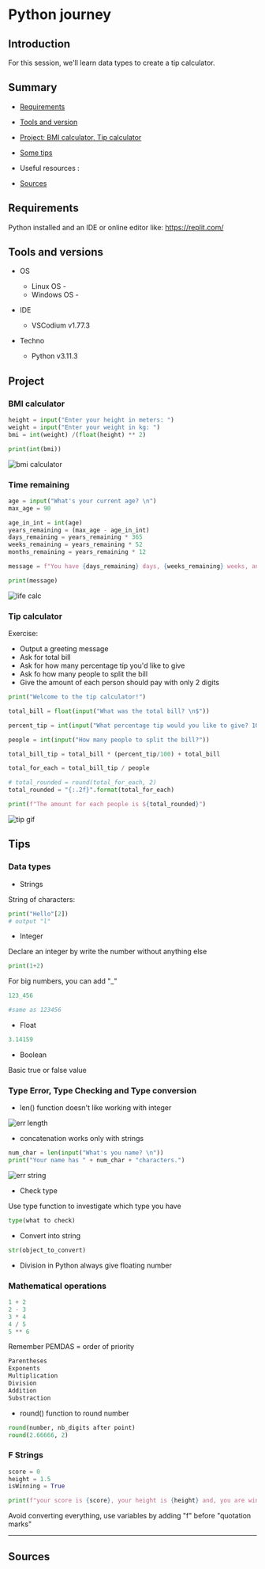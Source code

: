# Python journey

## Introduction

For this session, we'll learn data types to create a tip calculator.

## Summary

- [Requirements](#requirements)
- [Tools and version](#tools-and-versions)
- [Project: BMI calculator, Tip calculator](#project)
- [Some tips](#tips)

- Useful resources :

- [Sources](#sources)

## Requirements

Python installed and an IDE or online editor like: <https://replit.com/>

## Tools and versions

- OS
  - Linux OS -
  - Windows OS -

- IDE
  - VSCodium v1.77.3

- Techno
  - Python v3.11.3

## Project

### BMI calculator

```python
height = input("Enter your height in meters: ")
weight = input("Enter your weight in kg: ")
bmi = int(weight) /(float(height) ** 2)

print(int(bmi))
```

![bmi calculator](./__docs__/media/bmi_calc.gif)

### Time remaining

```python
age = input("What's your current age? \n")
max_age = 90

age_in_int = int(age)
years_remaining = (max_age - age_in_int)
days_remaining = years_remaining * 365
weeks_remaining = years_remaining * 52
months_remaining = years_remaining * 12

message = f"You have {days_remaining} days, {weeks_remaining} weeks, and {months_remaining} months."

print(message)
```

![life calc](./__docs__/media/life_calc.gif)

### Tip calculator

Exercise:

- Output a greeting message
- Ask for total bill
- Ask for how many percentage tip you'd like to give
- Ask fo how many people to split the bill
- Give the amount of each person should pay with only 2 digits

```python
print("Welcome to the tip calculator!")

total_bill = float(input("What was the total bill? \n$"))

percent_tip = int(input("What percentage tip would you like to give? 10, 12, or 15? "))

people = int(input("How many people to split the bill?"))

total_bill_tip = total_bill * (percent_tip/100) + total_bill

total_for_each = total_bill_tip / people

# total_rounded = round(total_for_each, 2)
total_rounded = "{:.2f}".format(total_for_each)

print(f"The amount for each people is ${total_rounded}")
```

![tip gif](./__docs__/media/tip_calc.gif)

## Tips

### Data types

- Strings

String of characters:

```py
print("Hello"[2])
# output "l"
```

- Integer

Declare an integer by write the number without anything else

```py
print(1+2)
```

For big numbers, you can add "_"

```py
123_456

#same as 123456
```

- Float

```py
3.14159
```

- Boolean

Basic true or false value

### Type Error, Type Checking and Type conversion

- len() function doesn't like working with integer

![err length](./__docs__/media/err_len.png)

- concatenation works only with strings

```py
num_char = len(input("What's you name? \n"))
print("Your name has " + num_char + "characters.")
```

![err string](./__docs__/media/err_string.png)

- Check type

Use type function to investigate which type you have

```py
type(what to check)
```

- Convert into string

```py
str(object_to_convert)
```

- Division in Python always give floating number

### Mathematical operations

```python
1 + 2
2 - 3
3 * 4
4 / 5
5 ** 6
```

Remember PEMDAS = order of priority

```sh
Parentheses
Exponents
Multiplication
Division
Addition
Substraction
```

- round() function to round number

```python
round(number, nb_digits after point)
round(2.66666, 2)
```

### F Strings

```python
score = 0
height = 1.5
isWinning = True

print(f"your score is {score}, your height is {height} and, you are winning is {isWinning}")
```

Avoid converting everything, use variables by adding "f" before "quotation marks"

---

## Sources
